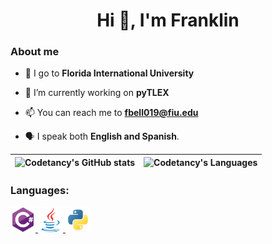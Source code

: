 <h1 align="center">Hi 👋, I'm Franklin</h1>
<h3 align="center"></h3>

### About me

- 📘 I go to **Florida International University**

- 🔭 I’m currently working on **pyTLEX**

- 📫 You can reach me to **fbell019@fiu.edu**

- 🗣️ I speak both **English and Spanish**.

|![Codetancy's GitHub stats](https://github-readme-stats.vercel.app/api?username=codetancy&show_icons=true&theme=graywhite&hide=contribs,issues&hide_border=true)|![Codetancy's Languages](https://github-readme-stats.vercel.app/api/top-langs/?username=codetancy&layout=compact&theme=graywhite&hide_border=true)|
| ------------- | ------------- |

<h3 align="left">Languages:</h3>
<p align="left"> 
  <a href="https://www.w3schools.com/cs/" target="_blank" rel="noreferrer"> 
    <img src="https://raw.githubusercontent.com/devicons/devicon/master/icons/csharp/csharp-original.svg" alt="csharp" width="40" height="40"/> 
  </a> 
  <a href="https://www.java.com" target="_blank" rel="noreferrer"> 
    <img src="https://raw.githubusercontent.com/devicons/devicon/master/icons/java/java-original.svg" alt="java" width="40" height="40"/> 
  </a> 
  <a href="https://www.python.org" target="_blank" rel="noreferrer"> 
    <img src="https://raw.githubusercontent.com/devicons/devicon/master/icons/python/python-original.svg" alt="python" width="40" height="40"/> 
  </a> 
</p>
